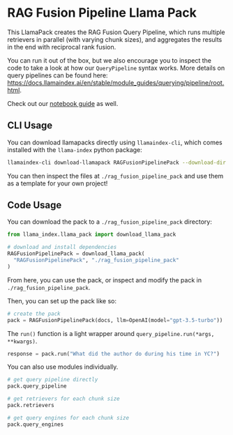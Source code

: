 # RAG Fusion Pipeline Llama Pack

This LlamaPack creates the RAG Fusion Query Pipeline, which runs multiple retrievers in parallel (with varying chunk sizes), and aggregates the results in the end with reciprocal rank fusion.

You can run it out of the box, but we also encourage you to inspect the code to take a look at how our `QueryPipeline` syntax works. More details on query pipelines can be found here: https://docs.llamaindex.ai/en/stable/module_guides/querying/pipeline/root.html.


Check out our [notebook guide](https://github.com/run-llama/llama-hub/blob/main/llama_hub/llama_packs/query/rag_fusion_pipeline/rag_fusion_pipeline.ipynb) as well.

## CLI Usage

You can download llamapacks directly using `llamaindex-cli`, which comes installed with the `llama-index` python package:

```bash
llamaindex-cli download-llamapack RAGFusionPipelinePack --download-dir ./rag_fusion_pipeline_pack
```

You can then inspect the files at `./rag_fusion_pipeline_pack` and use them as a template for your own project!

## Code Usage

You can download the pack to a `./rag_fusion_pipeline_pack` directory:

```python
from llama_index.llama_pack import download_llama_pack

# download and install dependencies
RAGFusionPipelinePack = download_llama_pack(
  "RAGFusionPipelinePack", "./rag_fusion_pipeline_pack"
)
```

From here, you can use the pack, or inspect and modify the pack in `./rag_fusion_pipeline_pack`.

Then, you can set up the pack like so:

```python
# create the pack
pack = RAGFusionPipelinePack(docs, llm=OpenAI(model="gpt-3.5-turbo"))
```

The `run()` function is a light wrapper around `query_pipeline.run(*args, **kwargs)`.

```python
response = pack.run("What did the author do during his time in YC?")
```

You can also use modules individually.

```python
# get query pipeline directly
pack.query_pipeline

# get retrievers for each chunk size
pack.retrievers

# get query engines for each chunk size
pack.query_engines

```